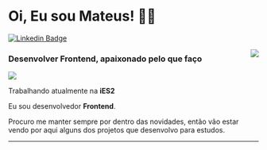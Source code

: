# Oi, Eu sou Mateus! :wave::smiley:

[![Linkedin Badge](https://img.shields.io/badge/-LinkedIn-blue?style=flat-square&logo=Linkedin&logoColor=white&link=https://www.linkedin.com/in/mateusousas/)](https://www.linkedin.com/in/mateusousas/)


<img align='right' src="https://github-readme-stats.vercel.app/api?username=mateuso12&show_icons=true&title_color=783c00&text_color=af552e&icon_color=783c00&bg_color=f8efd4&cache_seconds=2300">

### Desenvolver Frontend, apaixonado pelo que faço

<img src="https://img.shields.io/static/v1?label=Overview&message=mateuso12&color=f8efd4&style=for-the-badge&logo=GitHub">

<p>

Trabalhando atualmente na **iES2**<br/>

Eu sou desenvolvedor **Frontend**.
  
Procuro me manter sempre por dentro das novidades, então vão estar vendo por aqui alguns dos projetos que desenvolvo para estudos.


</p>
<hr>
